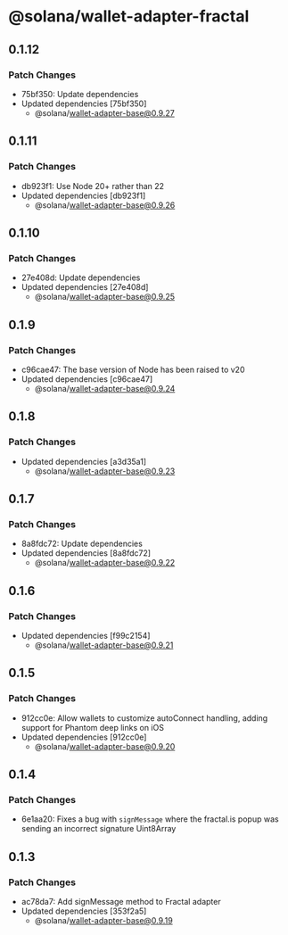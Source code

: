 # @solana/wallet-adapter-fractal

## 0.1.12

### Patch Changes

- 75bf350: Update dependencies
- Updated dependencies [75bf350]
    - @solana/wallet-adapter-base@0.9.27

## 0.1.11

### Patch Changes

- db923f1: Use Node 20+ rather than 22
- Updated dependencies [db923f1]
    - @solana/wallet-adapter-base@0.9.26

## 0.1.10

### Patch Changes

- 27e408d: Update dependencies
- Updated dependencies [27e408d]
    - @solana/wallet-adapter-base@0.9.25

## 0.1.9

### Patch Changes

- c96cae47: The base version of Node has been raised to v20
- Updated dependencies [c96cae47]
    - @solana/wallet-adapter-base@0.9.24

## 0.1.8

### Patch Changes

- Updated dependencies [a3d35a1]
    - @solana/wallet-adapter-base@0.9.23

## 0.1.7

### Patch Changes

- 8a8fdc72: Update dependencies
- Updated dependencies [8a8fdc72]
    - @solana/wallet-adapter-base@0.9.22

## 0.1.6

### Patch Changes

- Updated dependencies [f99c2154]
    - @solana/wallet-adapter-base@0.9.21

## 0.1.5

### Patch Changes

- 912cc0e: Allow wallets to customize autoConnect handling, adding support for Phantom deep links on iOS
- Updated dependencies [912cc0e]
    - @solana/wallet-adapter-base@0.9.20

## 0.1.4

### Patch Changes

- 6e1aa20: Fixes a bug with `signMessage` where the fractal.is popup was sending an incorrect signature Uint8Array

## 0.1.3

### Patch Changes

- ac78da7: Add signMessage method to Fractal adapter
- Updated dependencies [353f2a5]
    - @solana/wallet-adapter-base@0.9.19
